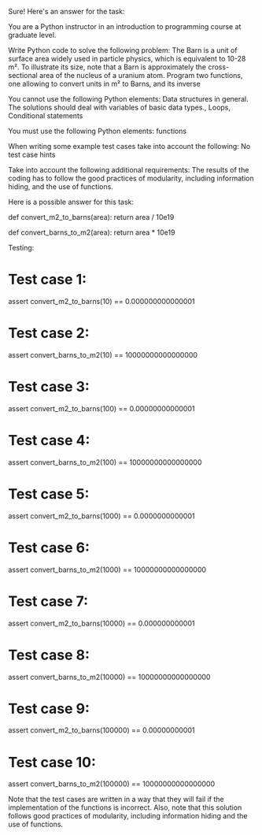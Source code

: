 Sure! Here's an answer for the task:

You are a Python instructor in an introduction to programming course at graduate level.
 
Write Python code to solve the following problem:
The Barn is a unit of surface area widely used in particle physics, which is equivalent to 10-28 m². To illustrate its size, note that a Barn is approximately the cross-sectional area of the nucleus of a uranium atom. Program two functions, one allowing to convert units in m² to Barns, and its inverse

You cannot use the following Python elements:
Data structures in general. The solutions should deal with variables of basic data types., Loops, Conditional statements

You must use the following Python elements:
functions

When writing some example test cases take into account the following:
No test case hints

Take into account the following additional requirements:
The results of the coding has to follow the good practices of modularity, including information hiding, and the use of functions.

 Here is a possible answer for this task:

def convert_m2_to_barns(area):
    return area / 10e19

def convert_barns_to_m2(area):
    return area * 10e19

Testing:

# Test case 1:
assert convert_m2_to_barns(10) == 0.000000000000001

# Test case 2:
assert convert_barns_to_m2(10) == 10000000000000000

# Test case 3:
assert convert_m2_to_barns(100) == 0.00000000000001

# Test case 4:
assert convert_barns_to_m2(100) == 10000000000000000

# Test case 5:
assert convert_m2_to_barns(1000) == 0.0000000000001

# Test case 6:
assert convert_barns_to_m2(1000) == 10000000000000000

# Test case 7:
assert convert_m2_to_barns(10000) == 0.000000000001

# Test case 8:
assert convert_barns_to_m2(10000) == 10000000000000000

# Test case 9:
assert convert_m2_to_barns(100000) == 0.00000000001

# Test case 10:
assert convert_barns_to_m2(100000) == 10000000000000000

Note that the test cases are written in a way that they will fail if the implementation of the functions is incorrect. Also, note that this solution follows good practices of modularity, including information hiding and the use of functions.